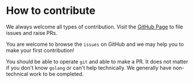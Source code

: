 # How to contribute

We always welcome all types of contribution. Visit the [GitHub Page](https://github.com/pspiagicw/qemantra) to file issues and raise PRs.

You are welcome to browse the `issues` on GitHub and we may help you to make your first contribution!

You should be able to operate `git` and able to make a PR. It does not matter if you don't know `golang` or can't help technically.
We generally have non-technical work to be completed.


